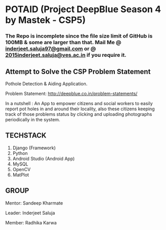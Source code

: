 # POTAID (Project DeepBlue Season 4 by Mastek - CSP5)


### The Repo is incomplete since the file size limit of GitHub is 100MB & some are larger than that. Mail Me @ inderjeet.saluja97@gmail.com or @ 2015inderjeet.saluja@ves.ac.in if you require it.


## Attempt to Solve the CSP Problem Statement

Pothole Detection & Aiding Application.

Problem Statement: http://deepblue.co.in/problem-statements/

In a nutshell : An App to empower citizens and social workers to easily report pot holes in and around their locality, also these citizens keeping track of those problems status by clicking and uploading photographs periodically in the system.

## TECHSTACK
1) Django (Framework)
2) Python
3) Android Studio (Android App)
4) MySQL 
5) OpenCV
6) MatPlot

## GROUP 

Mentor: Sandeep Kharmate

Leader: Inderjeet Saluja

Member: Radhika Karwa
